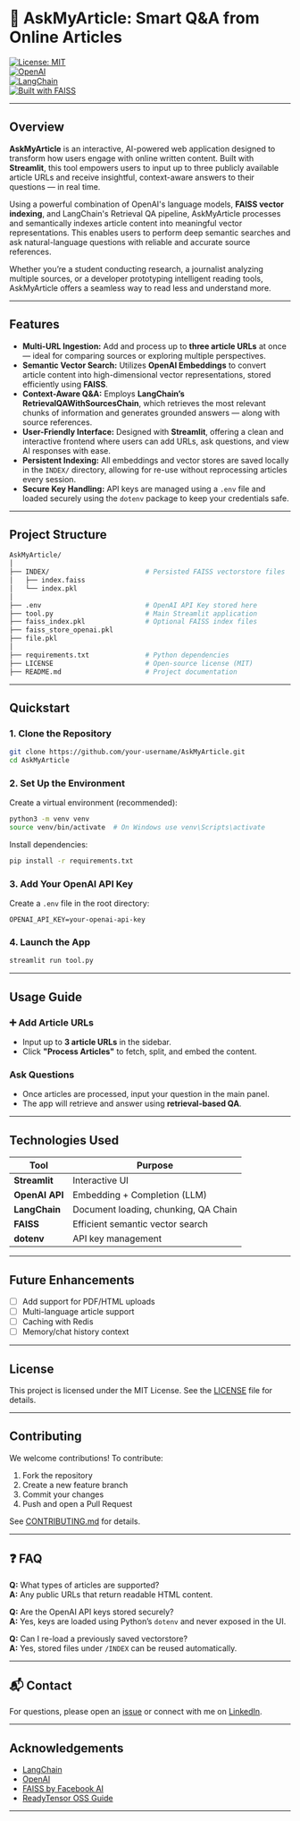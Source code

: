 # 📰 AskMyArticle: Smart Q&A from Online Articles

[![License: MIT](https://img.shields.io/badge/License-MIT-blue.svg)](./LICENSE)  
[![OpenAI](https://img.shields.io/badge/OpenAI-API-green.svg)](https://openai.com/)  
[![LangChain](https://img.shields.io/badge/LangChain-v0.1-orange.svg)](https://python.langchain.com/)  
[![Built with FAISS](https://img.shields.io/badge/FAISS-VectorSearch-informational.svg)](https://github.com/facebookresearch/faiss)

---

## Overview

**AskMyArticle** is an interactive, AI-powered web application designed to transform how users engage with online written content. Built with **Streamlit**, this tool empowers users to input up to three publicly available article URLs and receive insightful, context-aware answers to their questions — in real time.

Using a powerful combination of OpenAI's language models, **FAISS vector indexing**, and LangChain's Retrieval QA pipeline, AskMyArticle processes and semantically indexes article content into meaningful vector representations. This enables users to perform deep semantic searches and ask natural-language questions with reliable and accurate source references.

Whether you’re a student conducting research, a journalist analyzing multiple sources, or a developer prototyping intelligent reading tools, AskMyArticle offers a seamless way to read less and understand more.

---

## Features

- **Multi-URL Ingestion:** Add and process up to **three article URLs** at once — ideal for comparing sources or exploring multiple perspectives.
- **Semantic Vector Search:** Utilizes **OpenAI Embeddings** to convert article content into high-dimensional vector representations, stored efficiently using **FAISS**.
- **Context-Aware Q&A:** Employs **LangChain’s RetrievalQAWithSourcesChain**, which retrieves the most relevant chunks of information and generates grounded answers — along with source references.
- **User-Friendly Interface:** Designed with **Streamlit**, offering a clean and interactive frontend where users can add URLs, ask questions, and view AI responses with ease.
- **Persistent Indexing:** All embeddings and vector stores are saved locally in the `INDEX/` directory, allowing for re-use without reprocessing articles every session.
- **Secure Key Handling:** API keys are managed using a `.env` file and loaded securely using the `dotenv` package to keep your credentials safe.

---

## Project Structure

```bash
AskMyArticle/
│
├── INDEX/                        # Persisted FAISS vectorstore files
│   ├── index.faiss
│   └── index.pkl
│
├── .env                          # OpenAI API Key stored here
├── tool.py                       # Main Streamlit application
├── faiss_index.pkl               # Optional FAISS index files
├── faiss_store_openai.pkl
├── file.pkl
│
├── requirements.txt              # Python dependencies
├── LICENSE                       # Open-source license (MIT)
├── README.md                     # Project documentation
```

---

## Quickstart

### 1. Clone the Repository

```bash
git clone https://github.com/your-username/AskMyArticle.git
cd AskMyArticle
```

### 2. Set Up the Environment

Create a virtual environment (recommended):

```bash
python3 -m venv venv
source venv/bin/activate  # On Windows use venv\Scripts\activate
```

Install dependencies:

```bash
pip install -r requirements.txt
```

### 3. Add Your OpenAI API Key

Create a `.env` file in the root directory:

```
OPENAI_API_KEY=your-openai-api-key
```

### 4. Launch the App

```bash
streamlit run tool.py
```

---

## Usage Guide

### ➕ Add Article URLs
- Input up to **3 article URLs** in the sidebar.
- Click **"Process Articles"** to fetch, split, and embed the content.

### Ask Questions
- Once articles are processed, input your question in the main panel.
- The app will retrieve and answer using **retrieval-based QA**.

---


## Technologies Used

| Tool           | Purpose                                |
|----------------|-----------------------------------------|
| **Streamlit**  | Interactive UI                         |
| **OpenAI API** | Embedding + Completion (LLM)           |
| **LangChain**  | Document loading, chunking, QA Chain   |
| **FAISS**      | Efficient semantic vector search       |
| **dotenv**     | API key management                     |

---

## Future Enhancements

- [ ] Add support for PDF/HTML uploads  
- [ ] Multi-language article support  
- [ ] Caching with Redis  
- [ ] Memory/chat history context  

---

##  License

This project is licensed under the MIT License. See the [LICENSE](./LICENSE) file for details.

---

## Contributing

We welcome contributions! To contribute:

1. Fork the repository
2. Create a new feature branch
3. Commit your changes
4. Push and open a Pull Request

See [CONTRIBUTING.md](./CONTRIBUTING.md) for details.

---

## ❓ FAQ

**Q:** What types of articles are supported?  
**A:** Any public URLs that return readable HTML content.

**Q:** Are the OpenAI API keys stored securely?  
**A:** Yes, keys are loaded using Python’s `dotenv` and never exposed in the UI.

**Q:** Can I re-load a previously saved vectorstore?  
**A:** Yes, stored files under `/INDEX` can be reused automatically.

---

## 📬 Contact

For questions, please open an [issue](https://github.com/your-username/AskMyArticle/issues) or connect with me on [LinkedIn](https://www.linkedin.com/).

---

## Acknowledgements

- [LangChain](https://www.langchain.com/)
- [OpenAI](https://openai.com/)
- [FAISS by Facebook AI](https://github.com/facebookresearch/faiss)
- [ReadyTensor OSS Guide](https://app.readytensor.ai/publications/0llldKKtn8Xb)

---

